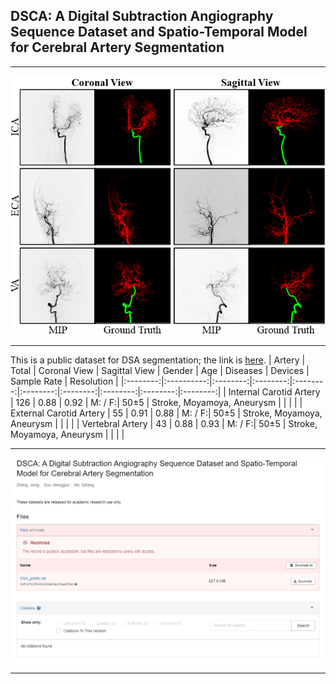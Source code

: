 ## DSCA: A Digital Subtraction Angiography Sequence Dataset and Spatio-Temporal Model for Cerebral Artery Segmentation
****
![image](https://github.com/jiongzhang-john/DSCA/blob/main/images/label.png)
****
This is a public dataset for DSA segmentation; the link is [here](https://zenodo.org/records/11255024).
| Artery | Total | Coronal View | Sagittal View | Gender | Age | Diseases | Devices | Sample Rate | Resolution |
|:--------:|:----------:|:--------:|:--------:|:--------:|:--------:|:--------:|:--------:|:--------:|:--------:|
| Internal Carotid Artery | 126 | 0.88 | 0.92   | M: / F:| 50&plusmn;5    | Stroke, Moyamoya, Aneurysm      |        |       |         | 
| External Carotid Artery | 55  | 0.91 | 0.88   | M: / F:| 50&plusmn;5    | Stroke, Moyamoya, Aneurysm      |        |       |         | 
| Vertebral Artery        | 43  | 0.88 | 0.93   | M: / F:| 50&plusmn;5    | Stroke, Moyamoya, Aneurysm      |        |       |         | 

****
![image](https://github.com/jiongzhang-john/DSCA/blob/main/images/link_.png)
****
